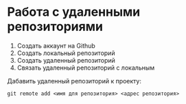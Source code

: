 # Работа с удаленными репозиториями

1. Создать аккаунт на Github
2. Создать локальный репозиторий
3. Создать удаленный репозиторий
4. Связать удаленный репозиторий с локальным

Дабавить удаленный репозиторий к проекту:
```
git remote add <имя для репозитория> <адрес репозитория>
```